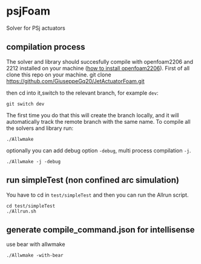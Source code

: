 # psjFoam
Solver for PSj actuators

## compilation process
The solver and library should succesfully compile with openfoam2206 and 2212 installed on your machine
([how to install openfoam2206](https://develop.openfoam.com/Development/openfoam/-/wikis/precompiled)).
First of all clone this repo on your machine.
    git clone https://github.com/GiuseppeGq20/JetActuatorFoam.git

then cd into it,switch to the relevant branch, for example `dev`:
    
    git switch dev

The first time you do that this will create the branch locally, and it will automatically
track the remote branch with the same name.
To compile all the solvers and library run:

    ./Allwmake

optionally you can add debug option `-debug`, multi process compilation `-j`.
    
    ./Allwmake -j -debug 

## run simpleTest (non confined arc simulation)
You have to cd in `test/simpleTest` and then you can run the Allrun script.
    
    cd test/simpleTest
    ./Allrun.sh

## generate compile_command.json for intellisense
use bear with allwmake
    
    ./Allwmake -with-bear

